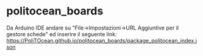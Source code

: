 # politocean_boards

Da Arduino IDE andare su "File->Impostazioni->URL Aggiuntive per il gestore schede" ed inserire il seguente link: https://PoliTOcean.github.io/politocean_boards/package_politocean_index.json
